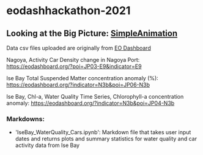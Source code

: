 # eodashhackathon-2021
## Looking at the Big Picture: [SimpleAnimation](https://www.eodashboardhackathon.org/challenges/water-quality/looking-at-the-big-picture/teams/simpleanimation/project)

Data csv files uploaded are originally from [EO Dashboard](https://eodashboard.org/)

Nagoya, Activity Car Density change in Nagoya Port: https://eodashboard.org/?poi=JP03-E9&indicator=E9

Ise Bay Total Suspended Matter concentration anomaly (%): https://eodashboard.org/?indicator=N3b&poi=JP06-N3b

Ise Bay, Chl-a, Water Quality Time Series, Chlorophyll-a concentration anomaly: https://eodashboard.org/?indicator=N3b&poi=JP04-N3b

### Markdowns: 
- 'IseBay_WaterQuality_Cars.ipynb': Markdown file that takes user input dates and returns plots and summary statistics for water quality and car activity data from Ise Bay 
